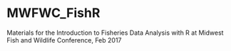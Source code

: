 # MWFWC_FishR
Materials for the Introduction to Fisheries Data Analysis with R at Midwest Fish and Wildlife Conference, Feb 2017
